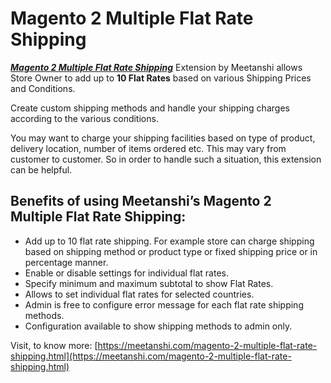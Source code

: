 # Magento 2 Multiple Flat Rate Shipping

[***Magento 2 Multiple Flat Rate Shipping***](https://meetanshi.com/magento-2-multiple-flat-rate-shipping.html) Extension by Meetanshi allows Store Owner to add up to **10 Flat Rates** based on various Shipping Prices and Conditions.

Create custom shipping methods and handle your shipping charges according to the various conditions.

You may want to charge your shipping facilities based on type of product, delivery location, number of items ordered etc. This may vary from customer to customer. So in order to handle such a situation, this extension can be helpful. 

## Benefits of using Meetanshi’s Magento 2 Multiple Flat Rate Shipping:
* Add up to 10 flat rate shipping.
For example store can charge shipping based on shipping method or product type or fixed shipping price or in percentage manner.
* Enable or disable settings for individual flat rates.
* Specify minimum and maximum subtotal to show Flat Rates.
* Allows to set individual flat rates for selected countries.
* Admin is free to configure error message for each flat rate shipping methods.
* Configuration available to show shipping methods to admin only.

Visit, to know more: [https://meetanshi.com/magento-2-multiple-flat-rate-shipping.html](https://meetanshi.com/magento-2-multiple-flat-rate-shipping.html)